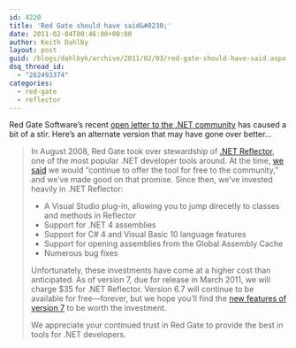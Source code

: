 ```yaml
---
id: 4220
title: 'Red Gate should have said&#8230;'
date: 2011-02-04T00:46:00+00:00
author: Keith Dahlby
layout: post
guid: /blogs/dahlbyk/archive/2011/02/03/red-gate-should-have-said.aspx
dsq_thread_id:
  - "262493374"
categories:
  - red-gate
  - reflector
---
```

Red Gate Software&#8217;s recent [open letter to the .NET community](http://www.red-gate.com/products/dotnet-development/reflector/announcement) has caused a bit of a stir. Here&#8217;s an alternate version that may have gone over better&#8230;

> In August 2008, Red Gate took over stewardship of [.NET Reflector](http://www.red-gate.com/products/dotnet-development/reflector/), one of the most popular .NET developer tools around. At the time, [we said](http://www.simple-talk.com/opinion/opinion-pieces/the-future-of-reflector-/) we would &#8220;continue to offer the tool for free to the community,&#8221; and we&#8217;ve made good on that promise. Since then, we&#8217;ve invested heavily in .NET Reflector:
> 
>   * A Visual Studio plug-in, allowing you to jump direcetly to classes and methods in Reflector
>   * Support for .NET 4 assemblies
>   * Support for C# 4 and Visual Basic 10 language features
>   * Support for opening assemblies from the Global Assembly Cache
>   * Numerous bug fixes
> 
> Unfortunately, these investments have come at a higher cost than anticipated. As of version 7, due for release in March 2011, we will charge $35 for .NET Reflector. Version 6.7 will continue to be available for free&mdash;forever, but we hope you&#8217;ll find the [new features of version 7](http://www.simple-talk.com/community/blogs/clivet/archive/2011/02/01/99118.aspx "New features in V7 of .NET Reflector.") to be worth the investment.
> 
> We appreciate your continued trust in Red Gate to provide the best in tools for .NET developers.